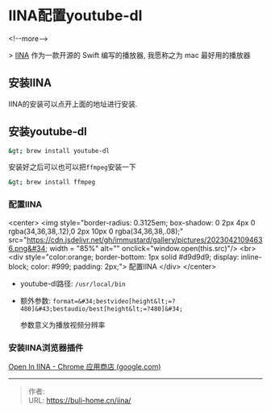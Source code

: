 # IINA配置youtube-dl


&lt;!--more--&gt;



&gt; [IINA](https://github.com/iina/iina) 作为一款开源的 Swift 编写的播放器, 我愿称之为 mac 最好用的播放器



## 安装IINA

IINA的安装可以点开上面的地址进行安装. 



## 安装youtube-dl

```bash
&gt; brew install youtube-dl
```



安装好之后可以也可以把`ffmpeg`安装一下

```bash
&gt; brew install ffmpeg
```



### 配置IINA

&lt;center&gt;     &lt;img style=&#34;border-radius: 0.3125em;     box-shadow: 0 2px 4px 0 rgba(34,36,38,.12),0 2px 10px 0 rgba(34,36,38,.08);&#34;      src=&#34;https://cdn.jsdelivr.net/gh/immustard/gallery/pictures/20230421094636.png&#34; width = &#34;85%&#34; alt=&#34;&#34; onclick=&#34;window.open(this.src)&#34;/&gt;     &lt;br&gt;     &lt;div style=&#34;color:orange; border-bottom: 1px solid #d9d9d9;     display: inline-block;     color: #999;     padding: 2px;&#34;&gt;       配置IINA   	&lt;/div&gt; &lt;/center&gt;

* youtube-dl路径: `/usr/local/bin`

* 额外参数: `format=&#34;bestvideo[height&lt;=?480]&#43;bestaudio/best[height&lt;=?480]&#34;`

  参数意义为播放视频分辨率



### 安装IINA浏览器插件

[Open In IINA - Chrome 应用商店 (google.com)](https://chrome.google.com/webstore/detail/open-in-iina/pdnojahnhpgmdhjdhgphgdcecehkbhfo)


---

> 作者:   
> URL: https://buli-home.cn/iina/  


